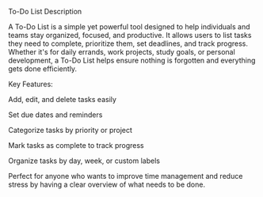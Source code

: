 To-Do List Description

A To-Do List is a simple yet powerful tool designed to help individuals and teams stay organized, focused, and productive. It allows users to list tasks they need to complete, prioritize them, set deadlines, and track progress. Whether it's for daily errands, work projects, study goals, or personal development, a To-Do List helps ensure nothing is forgotten and everything gets done efficiently.

Key Features:

Add, edit, and delete tasks easily

Set due dates and reminders

Categorize tasks by priority or project

Mark tasks as complete to track progress

Organize tasks by day, week, or custom labels

Perfect for anyone who wants to improve time management and reduce stress by having a clear overview of what needs to be done.
